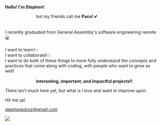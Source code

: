  
**Hello! I'm Stephen!**
 
&emsp;&emsp;&emsp;&emsp;&emsp;&emsp;&emsp; but my friends call me **Paco!** 💕
</br>
 </br>
 </br>
 I recently graduated from General Assembly's software engineering remote 💻 
 </br>
 </br>
 I want to learn!💥
 </br>
 I want to collaborate!💥
 </br>
 I want to do both of these things to more fully understand the concepts and practices that come along with coding, with people who want to grow as well!
 </br>
 </br>
 &emsp;&emsp;&emsp;&emsp;&emsp;&emsp;&emsp; **interesting, important, and impactful projects!!**

There isn't much here yet, but what is I <em>love</em> and want to improve upon. 

Hit me up!

<stephenpdroz@gmail.com> 

[<img src="https://www.iconninja.com/files/1014/873/226/instagram-icon.png">](https://www.instagram.com/ghostlywd/?hl=en)

